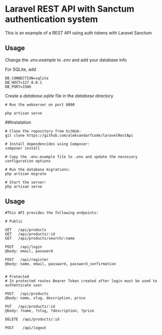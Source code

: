 # Laravel REST API with Sanctum authentication system

This is an example of a REST API using auth tokens with Laravel Sanctum

## Usage

Change the *.env.example* to *.env* and add your database info

For SQLite, add
```
DB_CONNECTION=sqlite
DB_HOST=127.0.0.1
DB_PORT=3306
```

Create a _database.sqlite_ file in the _database_ directory

```
# Run the webserver on port 8000

php artisan serve
```

##Instalation

```
# Clone the repository from GitHub:
git clone https://github.com/aleksandarTcode/laravelRestApi

# Install dependencides using Composer:
composer install

# Copy the .env.example file to .env and update the necessary configuration options

# Run the database migrations:
php artisan migrate

# Start the server:
php artisan serve
```

## Usage

```
#This API provides the following endpoints:

# Public

GET   /api/products
GET   /api/products/:id
GET   /api/products/search/:name

POST   /api/login
@body: email, password

POST   /api/register
@body: name, email, password, password_confirmation


# Protected
# In protected routes Bearer Token created after login must be used to authenticate user

POST   /api/products
@body: name, slug, description, price

PUT   /api/products/:id
@body: ?name, ?slug, ?description, ?price

DELETE  /api/products/:id

POST    /api/logout
```
